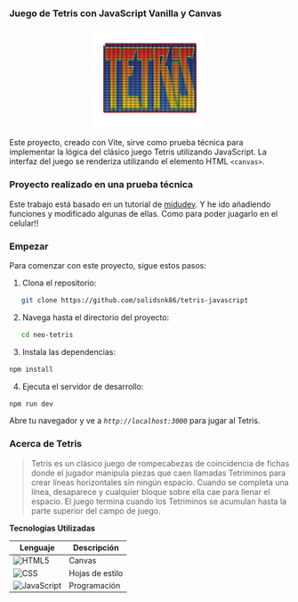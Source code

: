### Juego de Tetris con JavaScript Vanilla y Canvas

<div align="center">
<img src="public/tetris-picture.png" width="200" height="180"/>
</div>

Este proyecto, creado con Vite, sirve como prueba técnica para implementar la lógica del clásico juego Tetris utilizando JavaScript. La interfaz del juego se renderiza utilizando el elemento HTML `<canvas>`.

### Proyecto realizado en una prueba técnica

Este trabajo está basado en un tutorial de <a href="https://github.com/midudev">midudev</a>.
Y he ido añadiendo funciones y modificado algunas de ellas. Como para poder juagarlo en el celular!!

### Empezar

Para comenzar con este proyecto, sigue estos pasos:

1. Clona el repositorio:

```bash
   git clone https://github.com/solidsnk86/tetris-javascript
```

2. Navega hasta el directorio del proyecto:

```bash
   cd neo-tetris
```

3. Instala las dependencias:

```bash
npm install
```

4. Ejecuta el servidor de desarrollo:

```bash
npm run dev
```

Abre tu navegador y ve a _`http://localhost:3000`_ para jugar al Tetris.

### Acerca de Tetris

> Tetris es un clásico juego de rompecabezas de coincidencia de fichas donde el jugador manipula piezas que caen llamadas Tetriminos para crear líneas horizontales sin ningún espacio. Cuando se completa una línea, desaparece y cualquier bloque sobre ella cae para llenar el espacio. El juego termina cuando los Tetriminos se acumulan hasta la parte superior del campo de juego.

**Tecnologías Utilizadas**

| Lenguaje                                                                                             | Descripción     |
| ---------------------------------------------------------------------------------------------------- | --------------- |
| ![HTML5](https://img.shields.io/badge/HTML5-%23E34F26.svg?logo=html5&logoColor=white)                | Canvas          |
| ![CSS](https://img.shields.io/badge/CSS-%231572B6.svg?logo=css3&logoColor=white)                     | Hojas de estilo |
| ![JavaScript](https://img.shields.io/badge/JavaScript-%23F7DF1E.svg?logo=javascript&logoColor=black) | Programación    |
